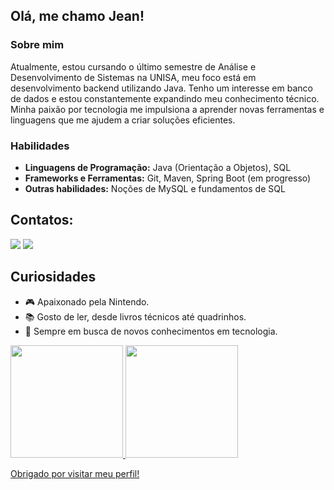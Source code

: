 ## Olá, me chamo Jean!

### Sobre mim 
Atualmente, estou cursando o último semestre de Análise e Desenvolvimento de Sistemas na UNISA, meu foco está em desenvolvimento backend utilizando Java. 
Tenho um interesse em banco de dados e estou constantemente expandindo meu conhecimento técnico. 
Minha paixão por tecnologia me impulsiona a aprender novas ferramentas e linguagens que me ajudem a criar soluções eficientes.


### Habilidades
* **Linguagens de Programação:** Java (Orientação a Objetos), SQL
* **Frameworks e Ferramentas:** Git, Maven, Spring Boot (em progresso)
* **Outras habilidades:** Noções de MySQL e fundamentos de SQL

## Contatos:

<div>
<!-- <a href="https://instagram.com/seu-usuário-instagram-aqui" target="_blank"><img loading="lazy" src="https://img.shields.io/badge/-Instagram-%23E4405F?style=for-the-badge&logo=instagram&logoColor=white" target="_blank"></a> -->
<a href = "jctpaulos@gmail.com"><img loading="lazy" src="https://img.shields.io/badge/Gmail-D14836?style=for-the-badge&logo=gmail&logoColor=white" target="_blank"></a>
<a href="https://www.linkedin.com/in/jean-paulos/" target="_blank"><img loading="lazy" src="https://img.shields.io/badge/-LinkedIn-%230077B5?style=for-the-badge&logo=linkedin&logoColor=white" target="_blank"></a>   
</div>

  ## Curiosidades
- 🎮 Apaixonado pela Nintendo.
- 📚 Gosto de ler, desde livros técnicos até quadrinhos.
- 🚀 Sempre em busca de novos conhecimentos em tecnologia.

<div>
<a href="https://github.com/JeanPaulos-exe">
<img loading="lazy" height="180em" src="https://github-readme-stats.vercel.app/api/top-langs/?username=JeanPaulos-exe&layout=compact&langs_count=7&theme=dracula"/>
<img loading="lazy" height="180em" src="https://github-readme-stats.vercel.app/api?username=JeanPaulos-exe&show_icons=true&theme=dracula&include_all_commits=true&count_private=true"/>
</div>

Obrigado por visitar meu perfil!
